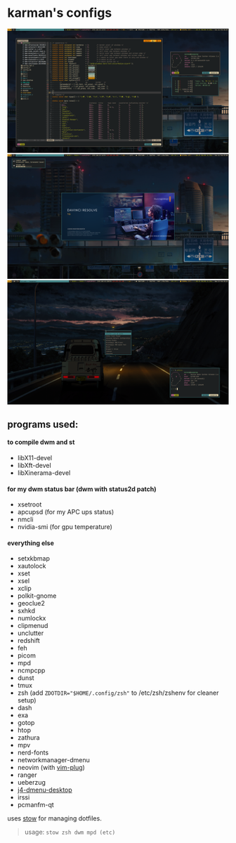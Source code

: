 karman's configs
=================
![screenshot](screenshots/desktop1.png)
![screenshot](screenshots/desktop2.png)
![screenshot](screenshots/desktop3.png)


## programs used:

#### to compile dwm and st
+ libX11-devel
+ libXft-devel
+ libXinerama-devel

#### for my dwm status bar (dwm with status2d patch)
+ xsetroot
+ apcupsd (for my APC ups status)
+ nmcli
+ nvidia-smi (for gpu temperature)

#### everything else
+ setxkbmap
+ xautolock
+ xset
+ xsel
+ xclip
+ polkit-gnome
+ geoclue2
+ sxhkd
+ numlockx
+ clipmenud
+ unclutter
+ redshift
+ feh
+ picom
+ mpd
+ ncmpcpp
+ dunst
+ tmux
+ zsh (add `ZDOTDIR="$HOME/.config/zsh"` to /etc/zsh/zshenv for cleaner setup)
+ dash
+ exa
+ gotop
+ htop
+ zathura
+ mpv
+ nerd-fonts
+ networkmanager-dmenu
+ neovim (with [vim-plug](https://github.com/junegunn/vim-plug))
+ ranger
+ ueberzug
+ [j4-dmenu-desktop](https://github.com/enkore/j4-dmenu-desktop)
+ irssi
+ pcmanfm-qt

uses [stow](https://www.gnu.org/software/stow/) for managing dotfiles.

> usage: `stow zsh dwm mpd (etc)`
